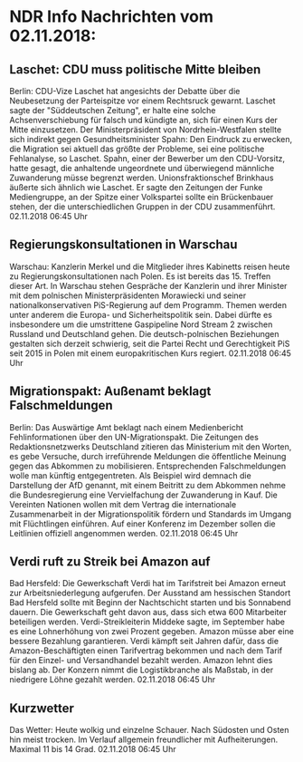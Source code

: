 # NDR Info Nachrichten vom 02.11.2018:


## Laschet: CDU muss politische Mitte bleiben
Berlin: CDU-Vize Laschet hat angesichts der Debatte über die Neubesetzung der Parteispitze vor einem Rechtsruck gewarnt. Laschet sagte der "Süddeutschen Zeitung", er halte eine solche Achsenverschiebung für falsch und kündigte an, sich für einen Kurs der Mitte einzusetzen. Der Ministerpräsident von Nordrhein-Westfalen stellte sich indirekt gegen Gesundheitsminister Spahn: Den Eindruck zu erwecken, die Migration sei aktuell das größte der Probleme, sei eine politische Fehlanalyse, so Laschet.
Spahn, einer der Bewerber um den CDU-Vorsitz, hatte gesagt, die anhaltende ungeordnete und überwiegend männliche Zuwanderung müsse begrenzt werden. Unionsfraktionschef Brinkhaus äußerte sich ähnlich wie Laschet. Er sagte den Zeitungen der Funke Mediengruppe, an der Spitze einer Volkspartei sollte ein Brückenbauer stehen, der die unterschiedlichen Gruppen in der CDU zusammenführt. 02.11.2018 06:45 Uhr 

## Regierungskonsultationen in Warschau
Warschau:				Kanzlerin Merkel und die Mitglieder ihres Kabinetts reisen heute zu Regierungskonsultationen nach Polen. Es ist bereits das 15. Treffen dieser Art. In Warschau stehen Gespräche der Kanzlerin und ihrer Minister mit dem polnischen Ministerpräsidenten Morawiecki und seiner nationalkonservativen PiS-Regierung auf dem Programm. Themen werden unter anderem die Europa- und Sicherheitspolitik sein. Dabei dürfte es insbesondere um die umstrittene Gaspipeline Nord Stream 2 zwischen Russland und Deutschland gehen. Die deutsch-polnischen Beziehungen gestalten sich derzeit schwierig, seit die Partei Recht und Gerechtigkeit PiS seit 2015 in Polen mit einem europakritischen Kurs regiert. 02.11.2018 06:45 Uhr 

## Migrationspakt: Außenamt beklagt Falschmeldungen
Berlin: Das Auswärtige Amt beklagt nach einem Medienbericht Fehlinformationen über den UN-Migrationspakt. Die Zeitungen des Redaktionsnetzwerks Deutschland zitieren das Ministerium mit den Worten, es gebe Versuche, durch irreführende Meldungen die öffentliche Meinung gegen das Abkommen zu mobilisieren. Entsprechenden Falschmeldungen wolle man künftig entgegentreten. Als Beispiel wird demnach die Darstellung der AfD genannt, mit einem Beitritt zu dem Abkommen nehme die Bundesregierung eine Vervielfachung der Zuwanderung in Kauf. Die Vereinten Nationen wollen mit dem Vertrag die internationale Zusammenarbeit in der Migrationspolitik fördern und Standards im Umgang mit Flüchtlingen einführen. Auf einer Konferenz im Dezember sollen die Leitlinien offiziell angenommen werden. 02.11.2018 06:45 Uhr 

## Verdi ruft zu Streik bei Amazon auf
Bad Hersfeld: Die Gewerkschaft Verdi hat im Tarifstreit bei Amazon erneut zur Arbeitsniederlegung aufgerufen. Der Ausstand am hessischen Standort Bad Hersfeld sollte mit Beginn der Nachtschicht starten und bis Sonnabend dauern. Die Gewerkschaft geht davon aus, dass sich etwa 600 Mitarbeiter beteiligen werden. Verdi-Streikleiterin Middeke sagte, im September habe es eine Lohnerhöhung von zwei Prozent gegeben. Amazon müsse aber eine bessere Bezahlung garantieren. Verdi kämpft seit Jahren dafür, dass die Amazon-Beschäftigten einen Tarifvertrag bekommen und nach dem Tarif für den Einzel- und Versandhandel bezahlt werden. Amazon lehnt dies bislang ab. Der Konzern nimmt die Logistikbranche als Maßstab, in der niedrigere Löhne gezahlt werden. 02.11.2018 06:45 Uhr 

## Kurzwetter
Das Wetter: Heute wolkig und einzelne Schauer. Nach Südosten und Osten hin meist trocken. Im Verlauf allgemein freundlicher mit Aufheiterungen. Maximal 11 bis 14 Grad. 02.11.2018 06:45 Uhr 

